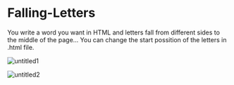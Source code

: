 # Falling-Letters

You write a word you want in HTML and letters fall from different sides to the middle of the page...
You can change the start possition of the letters in .html file.

![untitled1](https://user-images.githubusercontent.com/31318398/30928435-f375e8f6-a3bb-11e7-9a39-d68cc14d1ce3.png)

![untitled2](https://user-images.githubusercontent.com/31318398/30928436-f490a6ae-a3bb-11e7-87b1-0e8a543150e2.png)

